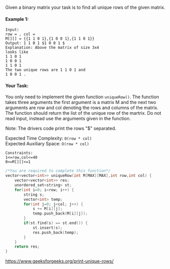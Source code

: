 Given a binary matrix your task is to find all unique rows of the given matrix.

#### Example 1:

```
Input:
row = , col =
M[][] = {{1 1 0 1},{1 0 0 1},{1 1 0 1}}
Output: 1 1 0 1 $1 0 0 1 $
Explanation: Above the matrix of size 3x4
looks like
1 1 0 1
1 0 0 1
1 1 0 1
The two unique rows are 1 1 0 1 and
1 0 0 1 .
```

#### Your Task:

You only need to implement the given function `uniqueRow()`. The function takes three arguments the first argument is a matrix M and the next two arguments are row and col denoting the rows and columns of the matrix. The function should return the list of the unique row of the martrix. Do not read input, instead use the arguments given in the function.

Note: The drivers code print the rows "\$" separated.

Expected Time Complexity: `O(row * col)`  
Expected Auxiliary Space: `O(row * col)`

```
Constraints:
1<=row,col<=40
0<=M[][]<=1
```

```c++
/*You are required to complete this function*/
vector<vector<int>> uniqueRow(int M[MAX][MAX],int row,int col) {
    vector<vector<int>> res;
    unordered_set<string> st;
    for(int i=0; i<row; i++) {
        string s;
        vector<int> temp;
        for(int j=0; j<col; j++) {
            s += M[i][j];
            temp.push_back(M[i][j]);
        }
        if(st.find(s) == st.end()) {
            st.insert(s);
            res.push_back(temp);
        }
    }
    return res;
}
```

https://www.geeksforgeeks.org/print-unique-rows/
